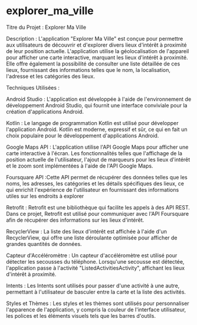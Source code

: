 # explorer_ma_ville
Titre du Projet : Explorer Ma Ville

Description :
L'application "Explorer Ma Ville" est conçue pour permettre aux utilisateurs de découvrir et d'explorer divers lieux d'intérêt à proximité de leur position actuelle. L'application utilise la géolocalisation de l'appareil pour afficher une carte interactive, marquant les lieux d'intérêt à proximité. Elle offre également la possibilité de consulter une liste détaillée de ces lieux, fournissant des informations telles que le nom, la localisation, l'adresse et les catégories des lieux.

Techniques Utilisées :

Android Studio : L'application est développée à l'aide de l'environnement de développement Android Studio, qui fournit une interface conviviale pour la création d'applications Android.

Kotlin : Le langage de programmation Kotlin est utilisé pour développer l'application Android. Kotlin est moderne, expressif et sûr, ce qui en fait un choix populaire pour le développement d'applications Android.

Google Maps API : L'application utilise l'API Google Maps pour afficher une carte interactive à l'écran. Les fonctionnalités telles que l'affichage de la position actuelle de l'utilisateur, l'ajout de marqueurs pour les lieux d'intérêt et le zoom sont implémentées à l'aide de l'API Google Maps.

Foursquare API :Cette API permet de récupérer des données telles que les noms, les adresses, les catégories et les détails spécifiques des lieux, ce qui enrichit l'expérience de l'utilisateur en fournissant des informations utiles sur les endroits à explorer

Retrofit : Retrofit est une bibliothèque qui facilite les appels à des API REST. Dans ce projet, Retrofit est utilisé pour communiquer avec l'API Foursquare afin de récupérer des informations sur les lieux d'intérêt.

RecyclerView : La liste des lieux d'intérêt est affichée à l'aide d'un RecyclerView, qui offre une liste déroulante optimisée pour afficher de grandes quantités de données.

Capteur d'Accéléromètre : Un capteur d'accéléromètre est utilisé pour détecter les secousses du téléphone. Lorsqu'une secousse est détectée, l'application passe à l'activité "ListedActivitiesActivity", affichant les lieux d'intérêt à proximité.

Intents : Les Intents sont utilisés pour passer d'une activité à une autre, permettant à l'utilisateur de basculer entre la carte et la liste des activités.

Styles et Thèmes : Les styles et les thèmes sont utilisés pour personnaliser l'apparence de l'application, y compris la couleur de l'interface utilisateur, les polices et les éléments visuels tels que les barres d'outils.
